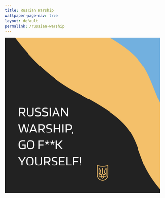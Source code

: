 ```yaml
---
title: Russian Warship
wallpaper-page-nav: true
layout: default
permalink: /russian-warship
---
```


<div class="page-thumb"><img src="static/gallery/russian-warship-thumb.PNG"></div>